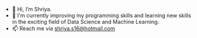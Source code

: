 - 👋 Hi, I’m Shriya.
- 🚀 I'm currently improving my programming skills and learning new skills in the exciting field of Data Science and Machine Learning. 
- 📫 Reach me via shriya.s16@hotmail.com

<!---
ShriyaSami/ShriyaSami is a ✨ special ✨ repository because its `README.md` (this file) appears on your GitHub profile.
You can click the Preview link to take a look at your changes.
--->
